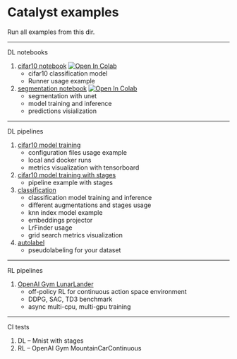 # Catalyst examples

Run all examples from this dir.

---

DL notebooks

1. [cifar10 notebook](notebook-example.ipynb) [![Open In Colab](https://colab.research.google.com/assets/colab-badge.svg)](https://colab.research.google.com/github/catalyst-team/catalyst/blob/master/examples/notebook-example.ipynb)
    - cifar10 classification model
    - Runner usage example
2. [segmentation notebook](segmentation-example.ipynb) [![Open In Colab](https://colab.research.google.com/assets/colab-badge.svg)](https://colab.research.google.com/github/catalyst-team/catalyst/blob/master/examples/segmentation-example.ipynb)
    - segmentation with unet
    - model training and inference
    - predictions visialization

---

DL pipelines
1. [cifar10 model training](cifar_simple)
    - configuration files usage example
    - local and docker runs
    - metrics visualization with tensorboard
2. [cifar10 model training with stages](cifar_stages)
    - pipeline example with stages
3. [classification](https://github.com/catalyst-team/classification)
    - classification model training and inference
    - different augmentations and stages usage
    - knn index model example
    - embeddings projector
    - LrFinder usage
    - grid search metrics visualization
4. [autolabel](https://github.com/catalyst-team/classification#autolabel)
    - pseudolabeling for your dataset

---

RL pipelines
1. [OpenAI Gym LunarLander](rl_gym)
    - off-policy RL for continuous action space environment
    - DDPG, SAC, TD3 benchmark
    - async multi-cpu, multi-gpu training

---

CI tests

1. DL – Mnist with stages
2. RL – OpenAI Gym MountainCarContinuous
